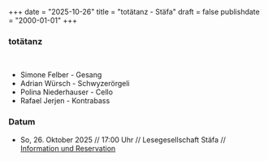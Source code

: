 +++
date = "2025-10-26"
title = "totätanz - Stäfa"
draft = false
publishdate = "2000-01-01"
+++
### totätanz
<br>

* Simone Felber - Gesang
* Adrian Würsch - Schwyzerörgeli
* Polina Niederhauser - Cello
* Rafael Jerjen - Kontrabass

### Datum

* So, 26. Oktober 2025 // 17:00 Uhr // Lesegesellschaft Stäfa // [Information und Reservation](https://lesegesellschaft.ch/?filter=Konzert+und+Theater)
